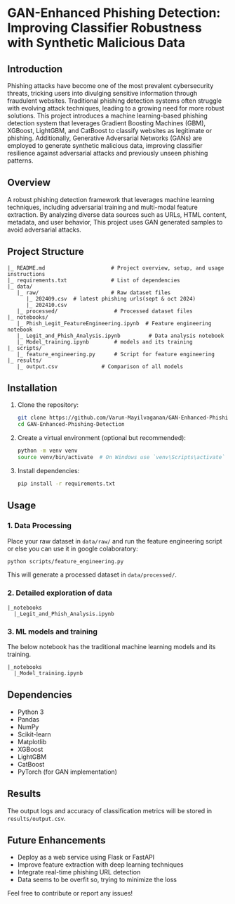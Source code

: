 # GAN-Enhanced Phishing Detection: Improving Classifier Robustness with Synthetic Malicious Data

## Introduction

Phishing attacks have become one of the most prevalent cybersecurity threats, tricking users into divulging sensitive information through fraudulent websites. Traditional phishing detection systems often struggle with evolving attack techniques, leading to a growing need for more robust solutions. This project introduces a machine learning-based phishing detection system that leverages Gradient Boosting Machines (GBM), XGBoost, LightGBM, and CatBoost to classify websites as legitimate or phishing. Additionally, Generative Adversarial Networks (GANs) are employed to generate synthetic malicious data, improving classifier resilience against adversarial attacks and previously unseen phishing patterns.

## Overview

A robust phishing detection framework that leverages machine learning techniques, including adversarial training and multi-modal feature extraction. By analyzing diverse data sources such as URLs, HTML content, metadata, and user behavior, This project uses GAN generated samples to avoid adversarial attacks.

## Project Structure
```
|_ README.md                     # Project overview, setup, and usage instructions
|_ requirements.txt              # List of dependencies
|_ data/
   |_ raw/                       # Raw dataset files
      |_ 202409.csv  # latest phishing urls(sept & oct 2024)
      |_ 202410.csv                        
   |_ processed/                  # Processed dataset files
|_ notebooks/                    
   |_ Phish_Legit_FeatureEngineering.ipynb  # Feature engineering notebook
   |_ Legit_and_Phish_Analysis.ipynb         # Data analysis notebook
   |_ Model_training.ipynb        # models and its training
|_ scripts/
   |_ feature_engineering.py      # Script for feature engineering
|_ results/
   |_ output.csv              # Comparison of all models 
```

## Installation
1. Clone the repository:
   ```bash
   git clone https://github.com/Varun-Mayilvaganan/GAN-Enhanced-Phishing-Detection
   cd GAN-Enhanced-Phishing-Detection
   ```
2. Create a virtual environment (optional but recommended):
   ```bash
   python -m venv venv
   source venv/bin/activate  # On Windows use `venv\Scripts\activate`
   ```
3. Install dependencies:
   ```bash
   pip install -r requirements.txt
   ```

## Usage
### 1. Data Processing
Place your raw dataset in `data/raw/` and run the feature engineering script or else you can use it in google colaboratory:
```bash
python scripts/feature_engineering.py
```
This will generate a processed dataset in `data/processed/`.

### 2. Detailed exploration of data
```
|_notebooks
  |_Legit_and_Phish_Analysis.ipynb
```

### 3. ML models and training
The below notebook has the traditional machine learning models and its training.
```
|_notebooks
  |_Model_training.ipynb
```

## Dependencies
- Python 3
- Pandas
- NumPy
- Scikit-learn
- Matplotlib
- XGBoost
- LightGBM
- CatBoost
- PyTorch (for GAN implementation)

## Results
The output logs and accuracy of classification metrics will be stored in `results/output.csv`.

## Future Enhancements
- Deploy as a web service using Flask or FastAPI
- Improve feature extraction with deep learning techniques
- Integrate real-time phishing URL detection
- Data seems to be overfit so, trying to minimize the loss


Feel free to contribute or report any issues!


